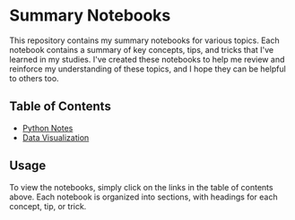 # Summary Notebooks

This repository contains my summary notebooks for various topics. Each notebook contains a summary of key concepts, tips, and tricks that I've learned in my studies. I've created these notebooks to help me review and reinforce my understanding of these topics, and I hope they can be helpful to others too.

## Table of Contents

- [Python Notes](https://github.com/kareemNagah/Summary_2023/tree/main/python)
-  [Data Visualization](https://github.com/kareemNagah/Summary_2023/tree/main/Data%20Visualization)

## Usage

To view the notebooks, simply click on the links in the table of contents above. Each notebook is organized into sections, with headings for each concept, tip, or trick.

